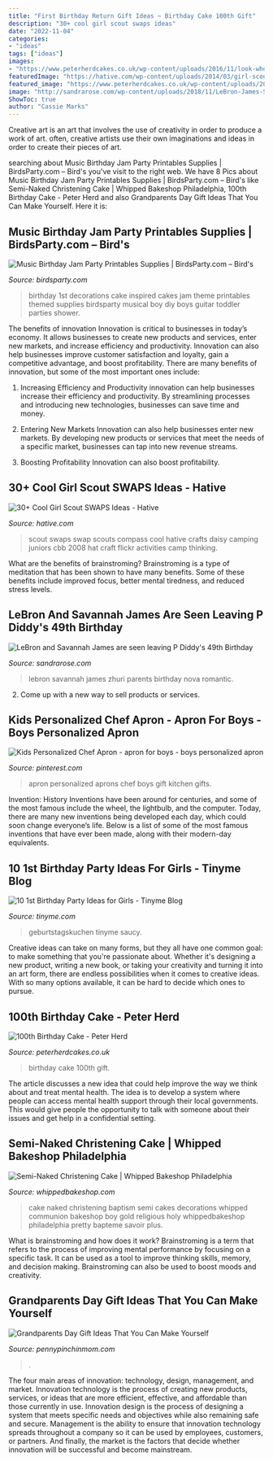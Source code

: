 ```yaml
---
title: "First Birthday Return Gift Ideas ~ Birthday Cake 100th Gift"
description: "30+ cool girl scout swaps ideas"
date: "2022-11-04"
categories:
- "ideas"
tags: ["ideas"]
images:
- "https://www.peterherdcakes.co.uk/wp-content/uploads/2016/11/look-whos-100-765x1024.jpg"
featuredImage: "https://hative.com/wp-content/uploads/2014/03/girl-scout-swaps-ideas/17-compass-girl-scout-swaps.jpg"
featured_image: "https://www.peterherdcakes.co.uk/wp-content/uploads/2016/11/look-whos-100-765x1024.jpg"
image: "http://sandrarose.com/wp-content/uploads/2018/11/LeBron-James-Savannah.jpg"
ShowToc: true
author: "Cassie Marks"
---
```



Creative art is an art that involves the use of creativity in order to produce a work of art. often, creative artists use their own imaginations and ideas in order to create their pieces of art.

	

		
searching about Music Birthday Jam Party Printables Supplies | BirdsParty.com – Bird&#039;s you've visit to the right web. We have 8 Pics about Music Birthday Jam Party Printables Supplies | BirdsParty.com – Bird&#039;s like Semi-Naked Christening Cake | Whipped Bakeshop Philadelphia, 100th Birthday Cake - Peter Herd and also Grandparents Day Gift Ideas That You Can Make Yourself. Here it is:
		
    
## Music Birthday Jam Party Printables Supplies | BirdsParty.com – Bird&#039;s

<img loading=lazy src="http://cdn.shopify.com/s/files/1/1644/7575/products/musical-birthday-cake-guitar-piano-record_1024x1024.png?v=1481200591" onerror="this.onerror=null;this.src='https://tse3.mm.bing.net/th?id=OIP.eeHqKGvqvrEU1upkL7stvgHaKr&amp;pid=15.1';" alt="Music Birthday Jam Party Printables Supplies | BirdsParty.com – Bird&#039;s">

_Source: birdsparty.com_

>birthday 1st decorations cake inspired cakes jam theme printables themed supplies birdsparty musical boy diy boys guitar toddler parties shower. 

	

The benefits of innovation
Innovation is critical to businesses in today’s economy. It allows businesses to create new products and services, enter new markets, and increase efficiency and productivity. Innovation can also help businesses improve customer satisfaction and loyalty, gain a competitive advantage, and boost profitability.
There are many benefits of innovation, but some of the most important ones include:

1. Increasing Efficiency and Productivity
innovation can help businesses increase their efficiency and productivity. By streamlining processes and introducing new technologies, businesses can save time and money.

2. Entering New Markets
Innovation can also help businesses enter new markets. By developing new products or services that meet the needs of a specific market, businesses can tap into new revenue streams.

3. Boosting Profitability
Innovation can also boost profitability.

    
## 30+ Cool Girl Scout SWAPS Ideas - Hative

<img loading=lazy src="https://hative.com/wp-content/uploads/2014/03/girl-scout-swaps-ideas/17-compass-girl-scout-swaps.jpg" onerror="this.onerror=null;this.src='https://tse1.mm.bing.net/th?id=OIP.P2lyx9flnDWqw6DBVm6I9wHaE7&amp;pid=15.1';" alt="30+ Cool Girl Scout SWAPS Ideas - Hative">

_Source: hative.com_

>scout swaps swap scouts compass cool hative crafts daisy camping juniors cbb 2008 hat craft flickr activities camp thinking. 

	

What are the benefits of brainstroming?
Brainstroming is a type of meditation that has been shown to have many benefits. Some of these benefits include improved focus, better mental tiredness, and reduced stress levels.

    
## LeBron And Savannah James Are Seen Leaving P Diddy&#039;s 49th Birthday

<img loading=lazy src="http://sandrarose.com/wp-content/uploads/2018/11/LeBron-James-Savannah.jpg" onerror="this.onerror=null;this.src='https://tse3.mm.bing.net/th?id=OIP.PJtWlyGRhMfa_FBRz0vR8QHaLH&amp;pid=15.1';" alt="LeBron and Savannah James are seen leaving P Diddy&#039;s 49th Birthday">

_Source: sandrarose.com_

>lebron savannah james zhuri parents birthday nova romantic. 

	

2. Come up with a new way to sell products or services.

    
## Kids Personalized Chef Apron - Apron For Boys - Boys Personalized Apron

<img loading=lazy src="https://i.pinimg.com/736x/e7/10/8a/e7108aed9af2f117d0206896498bfa50.jpg" onerror="this.onerror=null;this.src='https://tse3.mm.bing.net/th?id=OIP.ehMoNcKiMLqx5uGobxFC4wHaJ4&amp;pid=15.1';" alt="Kids Personalized Chef Apron - apron for boys - boys personalized apron">

_Source: pinterest.com_

>apron personalized aprons chef boys gift kitchen gifts. 

	

Invention: History
Inventions have been around for centuries, and some of the most famous include the wheel, the lightbulb, and the computer. Today, there are many new inventions being developed each day, which could soon change everyone’s life. Below is a list of some of the most famous inventions that have ever been made, along with their modern-day equivalents.

    
## 10 1st Birthday Party Ideas For Girls - Tinyme Blog

<img loading=lazy src="https://www.tinyme.com/blog/wp-content/uploads/10-first-birthday-party-ideas-for-girls/10-First-Birthday-Party-Ideas-for-Girls-1.jpg" onerror="this.onerror=null;this.src='https://tse4.mm.bing.net/th?id=OIP.hMO3h5LCsxsq32oOpHAVCwHaLG&amp;pid=15.1';" alt="10 1st Birthday Party Ideas for Girls - Tinyme Blog">

_Source: tinyme.com_

>geburtstagskuchen tinyme saucy. 

	

Creative ideas can take on many forms, but they all have one common goal: to make something that you're passionate about. Whether it's designing a new product, writing a new book, or taking your creativity and turning it into an art form, there are endless possibilities when it comes to creative ideas. With so many options available, it can be hard to decide which ones to pursue.

    
## 100th Birthday Cake - Peter Herd

<img loading=lazy src="https://www.peterherdcakes.co.uk/wp-content/uploads/2016/11/look-whos-100-765x1024.jpg" onerror="this.onerror=null;this.src='https://tse3.mm.bing.net/th?id=OIP.RTQ0Zn1WS7H8D-zt6Au-AAHaJ6&amp;pid=15.1';" alt="100th Birthday Cake - Peter Herd">

_Source: peterherdcakes.co.uk_

>birthday cake 100th gift. 

	

The article discusses a new idea that could help improve the way we think about and treat mental health. The idea is to develop a system where people can access mental health support through their local governments. This would give people the opportunity to talk with someone about their issues and get help in a confidential setting.

    
## Semi-Naked Christening Cake | Whipped Bakeshop Philadelphia

<img loading=lazy src="https://whippedbakeshop.com/wp-content/uploads/2020/10/naked-christening-cake-whipped-bakeshop-2.jpg" onerror="this.onerror=null;this.src='https://tse2.mm.bing.net/th?id=OIP.Q9zBQP3RWiR9KP5DNmMMMAHaKL&amp;pid=15.1';" alt="Semi-Naked Christening Cake | Whipped Bakeshop Philadelphia">

_Source: whippedbakeshop.com_

>cake naked christening baptism semi cakes decorations whipped communion bakeshop boy gold religious holy whippedbakeshop philadelphia pretty bapteme savoir plus. 

	

What is brainstroming and how does it work?
Brainstroming is a term that refers to the process of improving mental performance by focusing on a specific task. It can be used as a tool to improve thinking skills, memory, and decision making. Brainstroming can also be used to boost moods and creativity.

    
## Grandparents Day Gift Ideas That You Can Make Yourself

<img loading=lazy src="https://www.pennypinchinmom.com/wp-content/uploads/2012/08/gramma-cookie-jar.jpg" onerror="this.onerror=null;this.src='https://tse4.mm.bing.net/th?id=OIP.OJv2_4ThBBA2MUlUmtznmQHaKn&amp;pid=15.1';" alt="Grandparents Day Gift Ideas That You Can Make Yourself">

_Source: pennypinchinmom.com_

>. 

	

The four main areas of innovation: technology, design, management, and market.
Innovation technology is the process of creating new products, services, or ideas that are more efficient, effective, and affordable than those currently in use. Innovation design is the process of designing a system that meets specific needs and objectives while also remaining safe and secure. Management is the ability to ensure that innovation technology spreads throughout a company so it can be used by employees, customers, or partners. And finally, the market is the factors that decide whether innovation will be successful and become mainstream.

